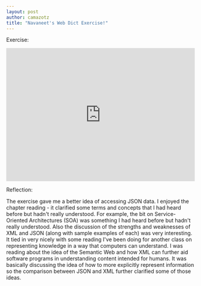 ```yaml
---
layout: post
author: camazotz
title: "Navaneet's Web Dict Exercise!"
---
```


Exercise:

<iframe src="https://trinket.io/embed/python3/986454b978" width="100%" height="356" frameborder="0" marginwidth="0" marginheight="0" allowfullscreen></iframe>

Reflection:

The exercise gave me a better idea of accessing JSON data. I enjoyed the chapter reading - it clarified some terms and concepts that I had heard before but hadn't really understood. For example, the bit on Service-Oriented Architectures (SOA) was something I had heard before but hadn't really understood. Also the discussion of the strengths and weaknesses of XML and JSON (along with sample examples of each) was very interesting. It tied in very nicely with some reading I've been doing for another class on representing knowledge in a way that computers can understand. I was reading about the idea of the Semantic Web and how XML can further aid software programs in understanding content intended for humans. It was basically discussing the idea of how to more explicitly represent information so the comparison between JSON and XML further clarified some of those ideas.
